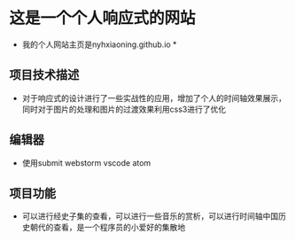 # 这是一个个人响应式的网站
* 我的个人网站主页是nyhxiaoning.github.io *

## 项目技术描述
- 对于响应式的设计进行了一些实战性的应用，增加了个人的时间轴效果展示，同时对于图片的处理和图片的过渡效果利用css3进行了优化

## 编辑器 
- 使用submit webstorm vscode atom

## 项目功能

- 可以进行经史子集的查看，可以进行一些音乐的赏析，可以进行时间轴中国历史朝代的查看，是一个程序员的小爱好的集散地
